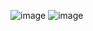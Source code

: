 ![image](https://github.com/christianrcg/iot-proj/assets/96938996/ee37fdfe-a12d-48d3-afbb-c115bf94c56d)
![image](https://github.com/christianrcg/iot-proj/assets/96938996/e472256a-e2b8-4503-a3e2-9731f7ee2763)
